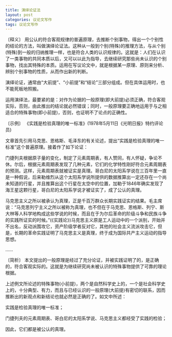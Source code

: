 ```yaml
---
title: 演绎论证法
layout: post
categories: 议论文写作
tags: 议论文写作
---
```


〔释义〕 用公认的符合客观规律的普遍原理，去推断个别事物，得出一个个别性的结论的方法，叫做演绎论证法。这种从一般到个别(特殊)的推理方法，与从个别(特殊)到一般的归纳推理一样，也是符合人类的认识规律的。这就是：人们在认识了一类事物的共同本质以后，又可以以此为指导，去继续研究那些尚未认识的个别事物，找出其特殊的本质。运用在写议论文中，就是根据某一原理、原则来分析、辨别个别事物的性质，从而作出新的判断。

演绎论证，通常由“大前提”、“小前提”和“结论”三部分组成。但在具体运用时，也不能死板地照搬。

运用演绎法，最要紧的是：对作为论据的一般原理(即大前提)必须正确，符合客观实际，否则，由此推出的结论就必然错误；同时，一般原理要正确地运用于与之相适合的特殊事物(即小前提)，否则，也证明不了论点的正确性。

〔示例〕 《实践是检验真理的唯一标准》(1978年5月11日《光明日报》特约评论员)

文章首先引用马克思、恩格斯、毛泽东的有关论述，提出“实践是检验真理的唯一标准”这个普遍原理。接着作了如下论证：

门捷列夫根据原子量的变化，制定了元素周期表，有人赞同，有人怀疑，争论不休。尔后，根据元素周期表发现了几种元素，它们的化学特性刚好符合元素周期表的预测。这样，元素周期表就被证实是真理。哥白尼的太阳系学说在三百年里一直是一种假说，后来勒维烈从这个太阳系学说所提供的数据推算出一定还存在一个尚未知道的行星，并且推算出这个行星在太空中的位置，加勒于1846年确实发现了海王星这颗行星，哥白尼的太阳系学说才被证实了，成了公认的真理。

马克思主义之所以被承认为真理，正是千百万群众长期实践证实的结果。毛主席说：“马克思列宁主义之所以被称为真理，也不但在于马克思、恩格斯、列宁、斯大林等人科学地构成这些学说的时候，而且在于为尔后革命的阶级斗争和民族斗争的实践所证实的时候。”(《实践论》)马克思主义原是工人运动中的一个派别，开始并不出名，反动派围攻它，资产阶级学者反对它，其他的社会主义流派攻击它，但是，长期的革命实践证明了马克思主义是真理，终于成为国际共产主义运动的指导思想。

……

〔简析〕 本文提出的一般原理是经过了充分论证，并被实践证明了的，是正确的，符合客观实际的。这就是为继续研究尚未被认识的特殊事物提供了可靠的理论根据。

上述例文所论述的特殊事物(小前提)，两个是自然科学史上的，一个是社会科学史上的，十分典型、有力，而且与已经认识的一般原理(大前提)有密切的联系，因而推断出的新观点和新结论也就必然是正确的了。如文中所述：

实践是检验真理的唯一标准；

门捷列夫的元素周期表、哥白尼的太阳系学说、马克思主义都经受了实践的检验；

因此，它们都是被公认的真理。 